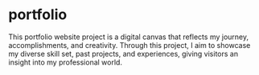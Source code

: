 # portfolio
This portfolio website project is a digital canvas that reflects my journey, accomplishments, and creativity. Through this project, I aim to showcase my diverse skill set, past projects, and experiences, giving visitors an insight into my professional world.
